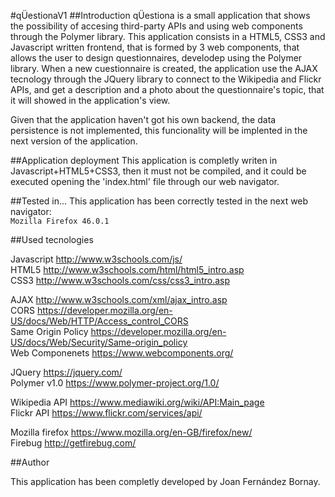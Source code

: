 #qÜestionaV1
##Introduction
qÜestiona is a small application that shows the possibility of accesing third-party APIs and using web components through the Polymer library. This application consists in a HTML5, CSS3 and Javascript written frontend, that is formed by 3 web components, that allows the user to design questionnaires, develodep using the Polymer library. When a new cuestionnaire is created, the application use the AJAX tecnology through the JQuery library to connect to the Wikipedia and Flickr APIs, and get a description and a photo about the questionnaire's topic, that it will showed in the application's view.

Given that the application haven't got his own backend, the data persistence is not implemented, this funcionality will be implented in the next version of the application.

##Application deployment
This application is completly writen in Javascript+HTML5+CSS3, then it must not be compiled, and it could be executed opening the 'index.html' file through our web navigator.

##Tested in...
This application has been correctly tested in the next web navigator:  
`Mozilla Firefox 46.0.1`

##Used tecnologies

Javascript http://www.w3schools.com/js/  
HTML5 http://www.w3schools.com/html/html5_intro.asp  
CSS3 http://www.w3schools.com/css/css3_intro.asp  
  
AJAX http://www.w3schools.com/xml/ajax_intro.asp  
CORS https://developer.mozilla.org/en-US/docs/Web/HTTP/Access_control_CORS  
Same Origin Policy https://developer.mozilla.org/en-US/docs/Web/Security/Same-origin_policy  
Web Componenets https://www.webcomponents.org/  
  
JQuery https://jquery.com/  
Polymer v1.0 https://www.polymer-project.org/1.0/
  
Wikipedia API https://www.mediawiki.org/wiki/API:Main_page  
Flickr API https://www.flickr.com/services/api/  
  
Mozilla firefox https://www.mozilla.org/en-GB/firefox/new/  
Firebug http://getfirebug.com/  

##Author

This application has been completly developed by Joan Fernández Bornay.
